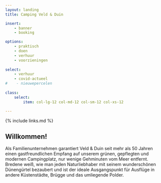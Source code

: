 ```yaml
---
layout: landing
title: Camping Veld & Duin

insert:
    - banner
    - booking

options:
    - praktisch
    - doen
    - verhuur
    - voorzieningen    
    
select:
    - verhuur
    - covid-actueel
#    - nieuwepercelen
    
class:
    select:
        item: col-lg-12 col-md-12 col-sm-12 col-xs-12
        
---
```

{% include links.md %}

## Willkommen!

Als Familienunternehmen garantiert Veld & Duin seit mehr als 50 Jahren einen gastfreundlichen Empfang auf unserem grünen, gepflegten und modernen Campingplatz, nur wenige Gehminuten vom Meer entfernt.
Bredene weiß, wie man jeden Naturliebhaber mit seinem wunderschönen Dünengürtel bezaubert und ist der ideale Ausgangspunkt für Ausflüge in andere Küstenstädte, Brügge und das umliegende Polder.

